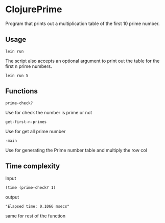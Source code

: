 # ClojurePrime
Program that prints out a multiplication table of the first 10 prime number.




## Usage

```
lein run
```

The script also accepts an optional argument to print out the table for the first n prime numbers.

```
lein run 5
```
## Functions

```
prime-check?
```
Use for check the number is prime or not

```
get-first-n-primes
```
Use for get all prime number 
```
-main
```
Use for generating the Prime number table and multiply the row col


## Time complexity

Input
```
(time (prime-check? 1)
```
output
```
"Elapsed time: 0.1066 msecs"
```
same for rest of the function  
